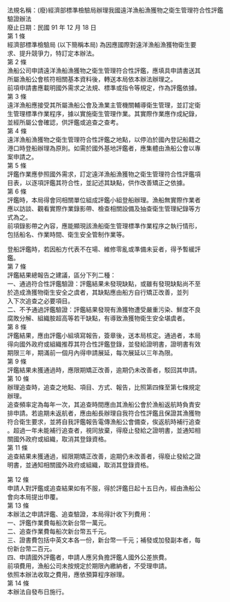 法規名稱：(廢)經濟部標準檢驗局辦理我國遠洋漁船漁獲物之衛生管理符合性評鑑驗證辦法  
廢止日期：民國 91 年 12 月 18 日  
第 1 條  
經濟部標準檢驗局 (以下簡稱本局) 為因應國際對遠洋漁船漁獲物衛生要  
求、提升競爭力，特訂定本辦法。  
第 2 條  
漁船公司申請遠洋漁船漁獲物之衛生管理符合性評鑑，應填具申請書送其  
所屬漁船公會核符相關基本資料後，轉送本局依本辦法辦理之。  
前項申請書應載明國外需求之法規、標準或指令等規定，作為評鑑依據。  
第 3 條  
遠洋漁船應接受其所屬漁船公會及漁業主管機關輔導衛生管理，並訂定衛  
生管理標準作業程序，據以實施衛生管理作業。其實際作業應作成紀錄，  
並經所屬公會確認，供評鑑或追查之查考。  
第 4 條  
遠洋漁船漁獲物之衛生管理符合性評鑑之地點，以停泊於國內登記船籍之  
港口時登船辦理為原則。如需於國外基地評鑑者，應集體由漁船公會以專  
案申請之。  
第 5 條  
評鑑作業應參照國外需求，訂定遠洋漁船漁獲物之衛生管理符合性評鑑項  
目表，以逐項評鑑其符合性，並記述其缺點，供作改善矯正之依據。  
第 6 條  
評鑑時，本局得會同相關單位組成評鑑小組登船辦理。漁船無實際作業者  
應以訪談、觀看實際作業錄影帶、檢查相關設備及抽查衛生管理紀錄等方  
式為之。  
前項錄影帶之內容，應能顯現該漁船衛生管理標準作業程序之執行情形，  
包括船名、作業時間、衛生安全管制作業等。  


登船評鑑時，若因船方代表不在場、維修零亂或準備未妥者，得予暫緩評  
鑑。  
第 7 條  
評鑑結果總報告之建議，區分下列二種：  
一、通過符合性評鑑驗證：評鑑結果未發現缺點，或雖有發現缺點尚不至  
於造成漁獲物衛生安全之虞者，其缺點應由船方自行矯正改善，並列  
入下次追查之必要項目。  
二、不予通過評鑑驗證：評鑑結果發現有漁獲物遭受嚴重污染、鮮度不良  
腐敗分解、組織胺超高等若干缺點，有導致漁獲物衛生安全堪虞者。  
第 8 條  
評鑑結果，應由評鑑小組填寫報告，簽章後，送本局核定。通過者，本局  
得向國外政府或組織推荐其符合性評鑑登錄，並發給證明書，證明書有效  
期限三年，期滿前一個月內得申請展延，每次展延以三年為限。  
第 9 條  
評鑑結果未獲通過時，應限期矯正改善，逾期仍未改善者，駁回其申請。  
第 10 條  
辦理追查時，追查之地點、項目、方式、報告，比照第四條至第七條規定  
辦理。  
追查頻率定為每年一次，其追查時間應由其漁船公會於漁船返航時負責安  
排申請。若逾期未返航者，應由船長辦理自我符合性評鑑且保證其漁獲物  
符合衛生要求，並將自我評鑑報告電傳漁船公會備查，俟返航時補行追查  
。超過一年未能補行追查者，視同放棄，得廢止發給之證明書，並通知相  
關國外政府或組織，取消其登錄資格。  
第 11 條  
追查結果未獲通過，經限期矯正改善，逾期仍未改善者，得廢止發給之證  
明書，並通知相關國外政府或組織，取消其登錄資格。  


第 12 條  
申請人對評鑑或追查結果如有不服，得於評鑑日起十五日內，經由漁船公  
會向本局提出申覆。  
第 13 條  
本辦法之申請評鑑、追查驗證，本局得計收下列費用：  
一、評鑑作業費每船次新台幣一萬元。  
二、追查作業費每船次新台幣五千元。  
三、證書費包括中英文本各一份，新台幣一千元；補發或加發副本者，每  
份新台幣二百元。  
四、申請國外評鑑者，申請人應另負擔評鑑人國外公差旅費。  
前項費用，漁船公司未按規定於期限內繳納者，不受理申請。  
依照本辦法收取之費用，應依預算程序辦理。  
第 14 條  
本辦法自發布日施行。  


